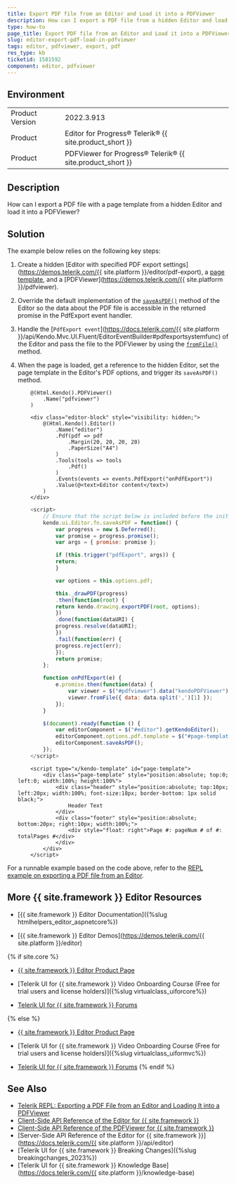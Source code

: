```yaml
---
title: Export PDF file from an Editor and Load it into a PDFViewer
description: How can I export a PDF file from a hidden Editor and load it into a PDFViewer? Follow the steps in the Knowledge Base section of the {{ site.product }} components.
type: how-to
page_title: Export PDF file from an Editor and Load it into a PDFViewer
slug: editor-export-pdf-load-in-pdfviewer
tags: editor, pdfviewer, export, pdf
res_type: kb
ticketid: 1581592
component: editor, pdfviewer
---
```


## Environment
<table>
	<tbody>
		<tr>
			<td>Product Version</td>
			<td>2022.3.913</td>
		</tr>
		<tr>
			<td>Product</td>
			<td>Editor for Progress® Telerik® {{ site.product_short }}</td>
		</tr>
        <tr>
			<td>Product</td>
			<td>PDFViewer for Progress® Telerik® {{ site.product_short }}</td>
		</tr>
	</tbody>
</table>


## Description

How can I export a PDF file with a page template from a hidden Editor and load it into a PDFViewer?

## Solution

The example below relies on the following key steps:

1. Create a hidden [Editor with specified PDF export settings](https://demos.telerik.com/{{ site.platform }}/editor/pdf-export), a [page template](https://docs.telerik.com/kendo-ui/framework/drawing/pdf-output/page-templates), and a [PDFViewer](https://demos.telerik.com/{{ site.platform }}/pdfviewer).
1. Override the default implementation of the [`saveAsPDF()`](https://docs.telerik.com/kendo-ui/api/javascript/ui/editor/methods/saveaspdf) method of the Editor so the data about the PDF file is accessible in the returned promise in the PdfExport event handler.
1. Handle the [`PdfExport event`](https://docs.telerik.com/{{ site.platform }}/api/Kendo.Mvc.UI.Fluent/EditorEventBuilder#pdfexportsystemfunc) of the Editor and pass the file to the PDFViewer by using the [`fromFile()`](https://docs.telerik.com/kendo-ui/api/javascript/ui/pdfviewer/methods/fromfile) method.
1. When the page is loaded, get a reference to the hidden Editor, set the page template in the Editor's PDF options, and trigger its `saveAsPDF()` method.


    ```Index.cshtml
        @(Html.Kendo().PDFViewer()
            .Name("pdfviewer")
        )

        <div class="editor-block" style="visibility: hidden;">
            @(Html.Kendo().Editor()
                .Name("editor")
                .Pdf(pdf => pdf
                    .Margin(20, 20, 20, 20)
                    .PaperSize("A4")
                )
                .Tools(tools => tools
                    .Pdf()
                )
                .Events(events => events.PdfExport("onPdfExport"))
                .Value(@<text>Editor content</text>)
            )   
        </div>
    ```
    ```JavaScript
        <script>
            // Ensure that the script below is included before the initialization of the Editor.
            kendo.ui.Editor.fn.saveAsPDF = function() {
                var progress = new $.Deferred();
                var promise = progress.promise();
                var args = { promise: promise };

                if (this.trigger("pdfExport", args)) {
                return;
                }

                var options = this.options.pdf;

                this._drawPDF(progress)
                .then(function(root) {
                return kendo.drawing.exportPDF(root, options);
                })
                .done(function(dataURI) {
                progress.resolve(dataURI);
                })
                .fail(function(err) {
                progress.reject(err);
                });
                return promise;
            };

            function onPdfExport(e) {
                e.promise.then(function(data) {
                    var viewer = $("#pdfviewer").data("kendoPDFViewer");
                    viewer.fromFile({ data: data.split(',')[1] });
                });
            }

            $(document).ready(function () {
                var editorComponent = $("#editor").getKendoEditor();
                editorComponent.options.pdf.template = $("#page-template").html();
                editorComponent.saveAsPDF();
            });
        </script>

    ```
    ```PDF_PageTemplate
        <script type="x/kendo-template" id="page-template">
            <div class="page-template" style="position:absolute; top:0; left:0; width:100%; height:100%">
                <div class="header" style="position:absolute; top:10px; left:20px; width:100%; font-size:18px; border-bottom: 1px solid black;">
                    Header Text
                </div>
                <div class="footer" style="position:absolute; bottom:20px; right:10px; width:100%;">
                    <div style="float: right">Page #: pageNum # of #: totalPages #</div>
                </div>
            </div>
        </script>
    ```

For a runnable example based on the code above, refer to the [REPL example on exporting a PDF file from an Editor](https://netcorerepl.telerik.com/wmFaGhGv31uIA5d258).

## More {{ site.framework }} Editor Resources

* [{{ site.framework }} Editor Documentation]({%slug htmlhelpers_editor_aspnetcore%})

* [{{ site.framework }} Editor Demos](https://demos.telerik.com/{{ site.platform }}/editor)

{% if site.core %}
* [{{ site.framework }} Editor Product Page](https://www.telerik.com/aspnet-core-ui/editor)

* [Telerik UI for {{ site.framework }} Video Onboarding Course (Free for trial users and license holders)]({%slug virtualclass_uiforcore%})

* [Telerik UI for {{ site.framework }} Forums](https://www.telerik.com/forums/aspnet-core-ui)

{% else %}
* [{{ site.framework }} Editor Product Page](https://www.telerik.com/aspnet-mvc/editor)

* [Telerik UI for {{ site.framework }} Video Onboarding Course (Free for trial users and license holders)]({%slug virtualclass_uiformvc%})

* [Telerik UI for {{ site.framework }} Forums](https://www.telerik.com/forums/aspnet-mvc)
{% endif %}

## See Also

* [Telerik REPL: Exporting a PDF File from an Editor and Loading It into a PDFViewer](https://netcorerepl.telerik.com/wmFaGhGv31uIA5d258)
* [Client-Side API Reference of the Editor for {{ site.framework }}](https://docs.telerik.com/kendo-ui/api/javascript/ui/editor)
* [Client-Side API Reference of the PDFViewer for {{ site.framework }}](https://docs.telerik.com/kendo-ui/api/javascript/ui/pdfviewer)
* [Server-Side API Reference of the Editor for {{ site.framework }}](https://docs.telerik.com/{{ site.platform }}/api/editor)
* [Telerik UI for {{ site.framework }} Breaking Changes]({%slug breakingchanges_2023%})
* [Telerik UI for {{ site.framework }} Knowledge Base](https://docs.telerik.com/{{ site.platform }}/knowledge-base)
